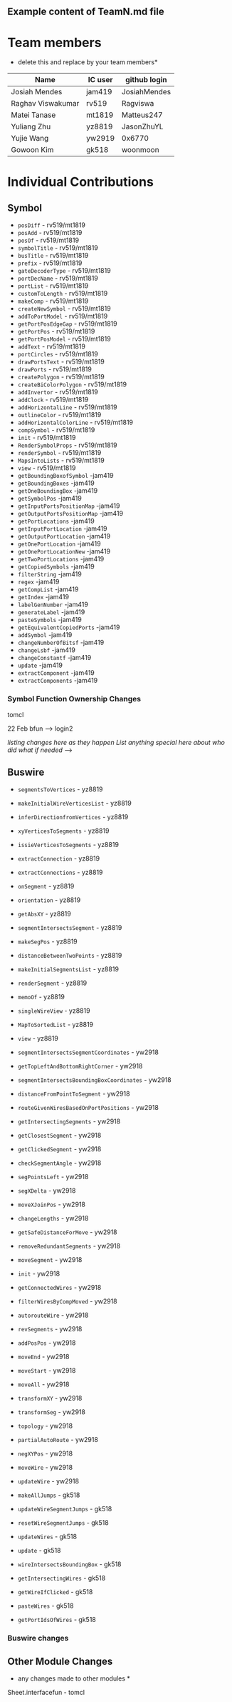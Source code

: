 
## Example content of TeamN.md file

# Team members

* delete this and replace by your team members*

| Name | IC user | github login
|------|----------|-------------
| Josiah Mendes | jam419 | JosiahMendes
| Raghav Viswakumar | rv519 | Ragviswa
| Matei Tanase | mt1819 | Matteus247
| Yuliang Zhu | yz8819 | JasonZhuYL
| Yujie Wang | yw2919 | 0x6770
| Gowoon Kim | gk518 | woonmoon

# Individual Contributions

## Symbol

- `posDiff` - rv519/mt1819
- `posAdd` - rv519/mt1819
- `posOf` - rv519/mt1819
- `symbolTitle` - rv519/mt1819
- `busTitle` - rv519/mt1819
- `prefix` - rv519/mt1819
- `gateDecoderType` - rv519/mt1819
- `portDecName` - rv519/mt1819
- `portList` - rv519/mt1819
- `customToLength` - rv519/mt1819
- `makeComp` - rv519/mt1819
- `createNewSymbol` - rv519/mt1819
- `addToPortModel` - rv519/mt1819
- `getPortPosEdgeGap` - rv519/mt1819
- `getPortPos` - rv519/mt1819
- `getPortPosModel` - rv519/mt1819
- `addText` - rv519/mt1819
- `portCircles` - rv519/mt1819
- `drawPortsText` - rv519/mt1819
- `drawPorts` - rv519/mt1819
- `createPolygon` - rv519/mt1819
- `createBiColorPolygon` - rv519/mt1819
- `addInvertor` - rv519/mt1819
- `addClock` - rv519/mt1819
- `addHorizontalLine` - rv519/mt1819
- `outlineColor` - rv519/mt1819
- `addHorizontalColorLine` - rv519/mt1819
- `compSymbol` - rv519/mt1819
- `init` - rv519/mt1819
- `RenderSymbolProps` - rv519/mt1819
- `renderSymbol` - rv519/mt1819
- `MapsIntoLists` - rv519/mt1819
- `view` - rv519/mt1819
- `getBoundingBoxofSymbol` -jam419
- `getBoundingBoxes` -jam419
- `getOneBoundingBox` -jam419
- `getSymbolPos` -jam419
- `getInputPortsPositionMap` -jam419
- `getOutputPortsPositionMap` -jam419
- `getPortLocations` -jam419
- `getInputPortLocation` -jam419
- `getOutputPortLocation` -jam419
- `getOnePortLocation` -jam419
- `getOnePortLocationNew` -jam419
- `getTwoPortLocations` -jam419
- `getCopiedSymbols` -jam419
- `filterString` -jam419
- `regex` -jam419
- `getCompList` -jam419
- `getIndex` -jam419
- `labelGenNumber` -jam419
- `generateLabel` -jam419
- `pasteSymbols` -jam419
- `getEquivalentCopiedPorts` -jam419
- `addSymbol` -jam419
- `changeNumberOfBitsf` -jam419
- `changeLsbf` -jam419
- `changeConstantf` -jam419
- `update` -jam419
- `extractComponent` -jam419
- `extractComponents` -jam419

### Symbol Function Ownership Changes

<!-- 20 Feb dfun --> tomcl

22 Feb bfun --> login2

*listing changes here as they happen*
*List anything special here about who did what if needed* -->

## Buswire

- `segmentsToVertices` - yz8819
- `makeInitialWireVerticesList` - yz8819
- `inferDirectionfromVertices` - yz8819
- `xyVerticesToSegments` - yz8819
- `issieVerticesToSegments` - yz8819
- `extractConnection` - yz8819
- `extractConnections` - yz8819
- `onSegment` - yz8819
- `orientation` - yz8819
- `getAbsXY` - yz8819
- `segmentIntersectsSegment` - yz8819
- `makeSegPos` - yz8819
- `distanceBetweenTwoPoints` - yz8819
- `makeInitialSegmentsList` - yz8819
- `renderSegment` - yz8819
- `memoOf` - yz8819
- `singleWireView` - yz8819
- `MapToSortedList` - yz8819
- `view` - yz8819

- `segmentIntersectsSegmentCoordinates` - yw2918
- `getTopLeftAndBottomRightCorner` - yw2918
- `segmentIntersectsBoundingBoxCoordinates` - yw2918
- `distanceFromPointToSegment` - yw2918
- `routeGivenWiresBasedOnPortPositions` - yw2918
- `getIntersectingSegments` - yw2918
- `getClosestSegment` - yw2918
- `getClickedSegment` - yw2918
- `checkSegmentAngle` - yw2918
- `segPointsLeft` - yw2918
- `segXDelta` - yw2918
- `moveXJoinPos` - yw2918
- `changeLengths` - yw2918
- `getSafeDistanceForMove` - yw2918
- `removeRedundantSegments` - yw2918
- `moveSegment` - yw2918
- `init` - yw2918
- `getConnectedWires` - yw2918
- `filterWiresByCompMoved` - yw2918
- `autorouteWire` - yw2918
- `revSegments` - yw2918
- `addPosPos` - yw2918
- `moveEnd` - yw2918
- `moveStart` - yw2918
- `moveAll` - yw2918
- `transformXY` - yw2918
- `transformSeg` - yw2918
- `topology` - yw2918
- `partialAutoRoute` - yw2918
- `negXYPos` - yw2918
- `moveWire` - yw2918
- `updateWire` - yw2918

- `makeAllJumps` - gk518
- `updateWireSegmentJumps` - gk518
- `resetWireSegmentJumps` - gk518
- `updateWires` - gk518
- `update` - gk518
- `wireIntersectsBoundingBox` - gk518
- `getIntersectingWires` - gk518
- `getWireIfClicked` - gk518
- `pasteWires` - gk518
- `getPortIdsOfWires` - gk518


### Buswire changes

## Other Module Changes

* any changes made to other modules *

Sheet.interfacefun - tomcl



